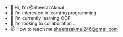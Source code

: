 - 👋 Hi, I’m @SheerazAkmal
- 👀 I’m interested in learning programming
- 🌱 I’m currently learning OOP
- 💞️ I’m looking to collaboration ...
- 📫 How to reach me sheerazakmal246@gmail.com 

<!---
SheerazAkmal/SheerazAkmal is a ✨ special ✨ repository because its `README.md` (this file) appears on your GitHub profile.
You can click the Preview link to take a look at your changes.
--->
